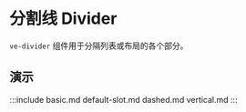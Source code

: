 # 分割线 Divider

`ve-divider` 组件用于分隔列表或布局的各个部分。

## 演示

:::include
basic.md default-slot.md
dashed.md vertical.md
:::